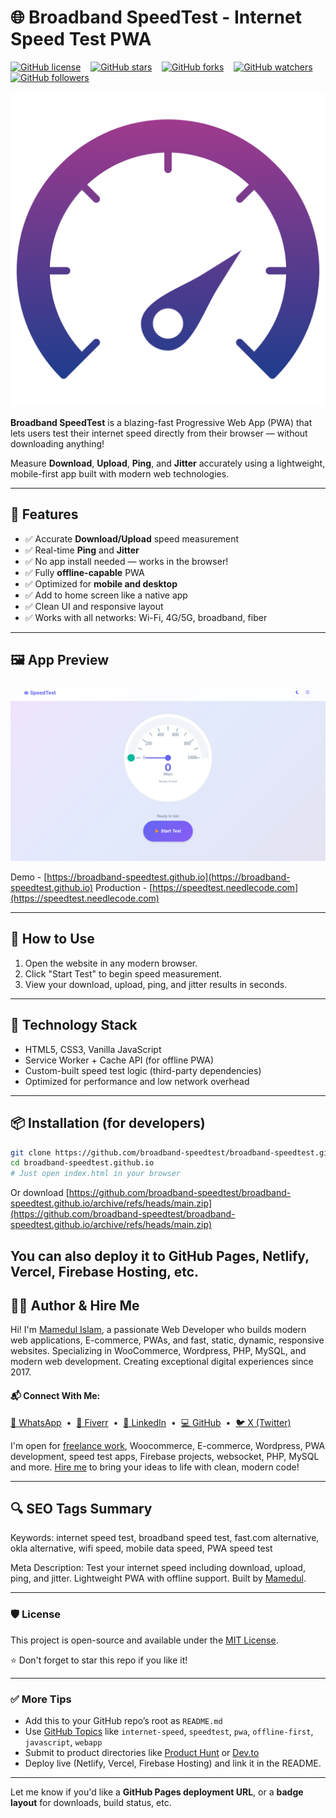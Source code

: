 # 🌐 Broadband SpeedTest - Internet Speed Test PWA

[![GitHub license](https://img.shields.io/badge/license-MIT-blue.svg)](https://github.com/broadband-speedtest/broadband-speedtest.github.io/blob/main/LICENSE) &nbsp;&nbsp; [![GitHub stars](https://img.shields.io/github/stars/broadband-speedtest/broadband-speedtest.github.io?style=social)](https://github.com/broadband-speedtest/broadband-speedtest.github.io/stargazers) &nbsp;&nbsp; [![GitHub forks](https://img.shields.io/github/forks/broadband-speedtest/broadband-speedtest.github.io?style=social)](https://github.com/broadband-speedtest/broadband-speedtest.github.io/network/members) &nbsp;&nbsp; [![GitHub watchers](https://img.shields.io/github/watchers/broadband-speedtest/broadband-speedtest.github.io?style=social)](https://github.com/broadband-speedtest/broadband-speedtest.github.io/watchers) &nbsp;&nbsp; [![GitHub followers](https://img.shields.io/github/followers/momedul?style=social)](https://github.com/broadband-speedtest?tab=followers)

[![Broadband Speed Test](/icon_96x96.png)](https://broadband-speedtest.github.io)

**Broadband SpeedTest** is a blazing-fast Progressive Web App (PWA) that lets users test their internet speed directly from their browser — without downloading anything!

Measure **Download**, **Upload**, **Ping**, and **Jitter** accurately using a lightweight, mobile-first app built with modern web technologies.

---

## 🚀 Features

* ✅ Accurate **Download/Upload** speed measurement
* ✅ Real-time **Ping** and **Jitter**
* ✅ No app install needed — works in the browser!
* ✅ Fully **offline-capable** PWA
* ✅ Optimized for **mobile and desktop**
* ✅ Add to home screen like a native app
* ✅ Clean UI and responsive layout
* ✅ Works with all networks: Wi-Fi, 4G/5G, broadband, fiber

---

## 🖼️ App Preview

![SpeedTest Web App](/wide-screenshot.png)

Demo - [https://broadband-speedtest.github.io](https://broadband-speedtest.github.io)
Production - [https://speedtest.needlecode.com](https://speedtest.needlecode.com)

---

## 📲 How to Use

1. Open the website in any modern browser.
2. Click "Start Test" to begin speed measurement.
3. View your download, upload, ping, and jitter results in seconds.

---

## 🔧 Technology Stack

* HTML5, CSS3, Vanilla JavaScript
* Service Worker + Cache API (for offline PWA)
* Custom-built speed test logic (third-party dependencies)
* Optimized for performance and low network overhead

---

## 📦 Installation (for developers)

```bash
git clone https://github.com/broadband-speedtest/broadband-speedtest.github.io.git
cd broadband-speedtest.github.io
# Just open index.html in your browser
```
Or download
[https://github.com/broadband-speedtest/broadband-speedtest.github.io/archive/refs/heads/main.zip](https://github.com/broadband-speedtest/broadband-speedtest.github.io/archive/refs/heads/main.zip)

You can also deploy it to GitHub Pages, Netlify, Vercel, Firebase Hosting, etc.
---

## 👨‍💻 Author & Hire Me
Hi! I'm [Mamedul Islam](https://mamedul.github.io/), a passionate Web Developer who builds modern web applications, E-commerce, PWAs, and fast, static, dynamic, responsive websites. Specializing in WooCommerce, Wordpress, PHP, MySQL, and modern web development. Creating exceptional digital experiences since 2017.

#### 📬 Connect With Me:
[📱 WhatsApp](https://wa.me/8801847406830)&nbsp; • &nbsp;[💼 Fiverr](https://www.fiverr.com/mamedul)&nbsp; • &nbsp;[👔 LinkedIn](https://www.linkedin.com/in/mamedul/)&nbsp; • &nbsp;[💻 GitHub](https://github.com/mamedul)&nbsp; • &nbsp;[🐦 X (Twitter)](https://www.x.com/mamedul)

I'm open for [freelance work](https://www.fiverr.com/mamedul), Woocommerce, E-commerce, Wordpress, PWA development, speed test apps, Firebase projects, websocket, PHP, MySQL and more. [Hire me](https://wa.me/8801847406830) to bring your ideas to life with clean, modern code!

---

## 🔍 SEO Tags Summary
Keywords: internet speed test, broadband speed test, fast.com alternative, okla alternative, wifi speed, mobile data speed, PWA speed test

Meta Description: Test your internet speed including download, upload, ping, and jitter. Lightweight PWA with offline support. Built by [Mamedul](https://mamedul2.github.io/).

---

### 🛡️ License
This project is open-source and available under the [MIT License](https://chatgpt.com/LICENSE).

⭐ Don't forget to star this repo if you like it!

---

### ✅ More Tips

* Add this to your GitHub repo’s root as `README.md`
* Use [GitHub Topics](https://github.com/topics) like `internet-speed`, `speedtest`, `pwa`, `offline-first`, `javascript`, `webapp`
* Submit to product directories like [Product Hunt](https://www.producthunt.com/) or [Dev.to](https://dev.to/)
* Deploy live (Netlify, Vercel, Firebase Hosting) and link it in the README.

---

Let me know if you'd like a **GitHub Pages deployment URL**, or a **badge layout** for downloads, build status, etc.

